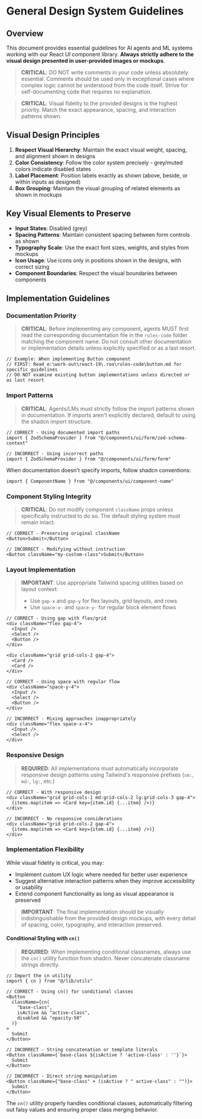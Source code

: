 # General Design System Guidelines

## Overview

This document provides essential guidelines for AI agents and ML systems working with our React UI component library. **Always strictly adhere to the visual design presented in user-provided images or mockups**.

> **CRITICAL**: DO NOT write comments in your code unless absolutely essential. Comments should be used only in exceptional cases where complex logic cannot be understood from the code itself. Strive for self-documenting code that requires no explanation.

> **CRITICAL**: Visual fidelity to the provided designs is the highest priority. Match the exact appearance, spacing, and interaction patterns shown.

## Visual Design Principles

1. **Respect Visual Hierarchy**: Maintain the exact visual weight, spacing, and alignment shown in designs
2. **Color Consistency**: Follow the color system precisely - grey/muted colors indicate disabled states
3. **Label Placement**: Position labels exactly as shown (above, beside, or within inputs as designed)
4. **Box Grouping**: Maintain the visual grouping of related elements as shown in mockups

## Key Visual Elements to Preserve

- **Input States**: Disabled (grey)
- **Spacing Patterns**: Maintain consistent spacing between form controls as shown
- **Typography Scale**: Use the exact font sizes, weights, and styles from mockups
- **Icon Usage**: Use icons only in positions shown in the designs, with correct sizing
- **Component Boundaries**: Respect the visual boundaries between components

## Implementation Guidelines

### Documentation Priority

> **CRITICAL**: Before implementing any component, agents MUST first read the corresponding documentation file in the `rules-code` folder matching the component name. Do not consult other documentation or implementation details unless explicitly specified or as a last resort.

```tsx
// Example: When implementing Button component
// FIRST: Read e:\work-out\react-19\.roo\rules-code\button.md for specific guidelines
// DO NOT examine existing button implementations unless directed or as last resort
```

### Import Patterns

> **CRITICAL**: Agents/LMs must strictly follow the import patterns shown in documentation. If imports aren't explicitly declared, default to using the shadcn import structure.

```tsx
// CORRECT - Using documented import paths
import { ZodSchemaProvider } from "@/components/ui/form/zod-schema-context"

// INCORRECT - Using incorrect paths
import { ZodSchemaProvider } from "@/components/ui/form/form"
```

When documentation doesn't specify imports, follow shadcn conventions:

```tsx
import { ComponentName } from "@/components/ui/component-name"
```

### Component Styling Integrity

> **CRITICAL**: Do not modify component `className` props unless specifically instructed to do so. The default styling system must remain intact.

```tsx
// CORRECT - Preserving original className
<Button>Submit</Button>

// INCORRECT - Modifying without instruction
<Button className="my-custom-class">Submit</Button>
```

### Layout Implementation

> **IMPORTANT**: Use appropriate Tailwind spacing utilities based on layout context:
>
> - Use `gap-x` and `gap-y` for flex layouts, grid layouts, and rows
> - Use `space-x-` and `space-y-` for regular block element flows

```tsx
// CORRECT - Using gap with flex/grid
<div className="flex gap-4">
  <Input />
  <Select />
  <Button />
</div>

<div className="grid grid-cols-2 gap-4">
  <Card />
  <Card />
</div>

// CORRECT - Using space with regular flow
<div className="space-y-4">
  <Input />
  <Select />
  <Button />
</div>

// INCORRECT - Mixing approaches inappropriately
<div className="flex space-x-4">
  <Input />
  <Select />
</div>
```

### Responsive Design

> **REQUIRED**: All implementations must automatically incorporate responsive design patterns using Tailwind's responsive prefixes (`sm:`, `md:`, `lg:`, etc.)

```tsx
// CORRECT - With responsive design
<div className="grid grid-cols-1 md:grid-cols-2 lg:grid-cols-3 gap-4">
  {items.map(item => <Card key={item.id} {...item} />)}
</div>

// INCORRECT - No responsive considerations
<div className="grid grid-cols-2 gap-4">
  {items.map(item => <Card key={item.id} {...item} />)}
</div>
```

### Implementation Flexibility

While visual fidelity is critical, you may:

- Implement custom UX logic where needed for better user experience
- Suggest alternative interaction patterns when they improve accessibility or usability
- Extend component functionality as long as visual appearance is preserved

> **IMPORTANT**: The final implementation should be visually indistinguishable from the provided design mockups, with every detail of spacing, color, typography, and interaction preserved.

#### Conditional Styling with `cn()`

> **REQUIRED**: When implementing conditional classnames, always use the `cn()` utility function from shadcn. Never concatenate classname strings directly.

```tsx
// Import the cn utility
import { cn } from "@/lib/utils"

// CORRECT - Using cn() for conditional classes
<Button
  className={cn(
    "base-class",
    isActive && "active-class",
    disabled && "opacity-50"
  )}
>
  Submit
</Button>

// INCORRECT - String concatenation or template literals
<Button className={`base-class ${isActive ? 'active-class' : ''}`}>
  Submit
</Button>

// INCORRECT - Direct string manipulation
<Button className={"base-class" + (isActive ? " active-class" : "")}>
  Submit
</Button>
```

The `cn()` utility properly handles conditional classes, automatically filtering out falsy values and ensuring proper class merging behavior.
